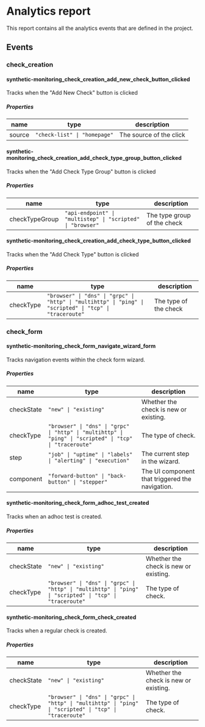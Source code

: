 # Analytics report

This report contains all the analytics events that are defined in the project.

## Events

### check_creation

#### synthetic-monitoring_check_creation_add_new_check_button_clicked

Tracks when the "Add New Check" button is clicked

##### Properties

| name   | type                         | description             |
| ------ | ---------------------------- | ----------------------- |
| source | `"check-list" \| "homepage"` | The source of the click |

#### synthetic-monitoring_check_creation_add_check_type_group_button_clicked

Tracks when the "Add Check Type Group" button is clicked

##### Properties

| name           | type                                                       | description                 |
| -------------- | ---------------------------------------------------------- | --------------------------- |
| checkTypeGroup | `"api-endpoint" \| "multistep" \| "scripted" \| "browser"` | The type group of the check |

#### synthetic-monitoring_check_creation_add_check_type_button_clicked

Tracks when the "Add Check Type" button is clicked

##### Properties

| name      | type                                                                                                     | description           |
| --------- | -------------------------------------------------------------------------------------------------------- | --------------------- |
| checkType | `"browser" \| "dns" \| "grpc" \| "http" \| "multihttp" \| "ping" \| "scripted" \| "tcp" \| "traceroute"` | The type of the check |

### check_form

#### synthetic-monitoring_check_form_navigate_wizard_form

Tracks navigation events within the check form wizard.

##### Properties

| name       | type                                                                                                     | description                                     |
| ---------- | -------------------------------------------------------------------------------------------------------- | ----------------------------------------------- |
| checkState | `"new" \| "existing"`                                                                                    | Whether the check is new or existing.           |
| checkType  | `"browser" \| "dns" \| "grpc" \| "http" \| "multihttp" \| "ping" \| "scripted" \| "tcp" \| "traceroute"` | The type of check.                              |
| step       | `"job" \| "uptime" \| "labels" \| "alerting" \| "execution"`                                             | The current step in the wizard.                 |
| component  | `"forward-button" \| "back-button" \| "stepper"`                                                         | The UI component that triggered the navigation. |

#### synthetic-monitoring_check_form_adhoc_test_created

Tracks when an adhoc test is created.

##### Properties

| name       | type                                                                                                     | description                           |
| ---------- | -------------------------------------------------------------------------------------------------------- | ------------------------------------- |
| checkState | `"new" \| "existing"`                                                                                    | Whether the check is new or existing. |
| checkType  | `"browser" \| "dns" \| "grpc" \| "http" \| "multihttp" \| "ping" \| "scripted" \| "tcp" \| "traceroute"` | The type of check.                    |

#### synthetic-monitoring_check_form_check_created

Tracks when a regular check is created.

##### Properties

| name       | type                                                                                                     | description                           |
| ---------- | -------------------------------------------------------------------------------------------------------- | ------------------------------------- |
| checkState | `"new" \| "existing"`                                                                                    | Whether the check is new or existing. |
| checkType  | `"browser" \| "dns" \| "grpc" \| "http" \| "multihttp" \| "ping" \| "scripted" \| "tcp" \| "traceroute"` | The type of check.                    |
